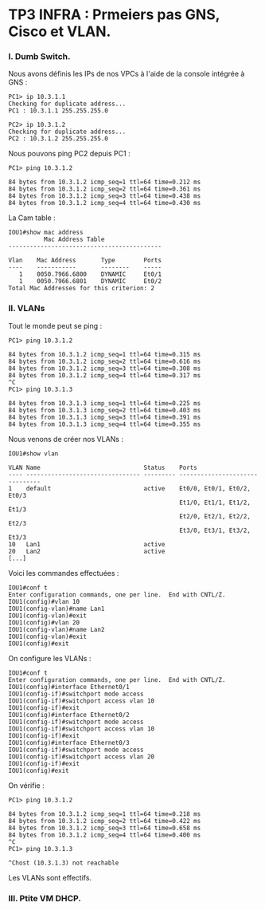 # TP3 INFRA : Prmeiers pas GNS, Cisco et VLAN.


### I. Dumb Switch. 


Nous avons définis les IPs de nos VPCs à l'aide de la console intégrée à GNS : 
````
PC1> ip 10.3.1.1
Checking for duplicate address...
PC1 : 10.3.1.1 255.255.255.0
````

````
PC2> ip 10.3.1.2
Checking for duplicate address...
PC2 : 10.3.1.2 255.255.255.0
````

Nous pouvons ping PC2 depuis PC1 : 
````
PC1> ping 10.3.1.2

84 bytes from 10.3.1.2 icmp_seq=1 ttl=64 time=0.212 ms
84 bytes from 10.3.1.2 icmp_seq=2 ttl=64 time=0.361 ms
84 bytes from 10.3.1.2 icmp_seq=3 ttl=64 time=0.438 ms
84 bytes from 10.3.1.2 icmp_seq=4 ttl=64 time=0.430 ms
````
La Cam table : 
````
IOU1#show mac address
          Mac Address Table
-------------------------------------------

Vlan    Mac Address       Type        Ports
----    -----------       --------    -----
   1    0050.7966.6800    DYNAMIC     Et0/1
   1    0050.7966.6801    DYNAMIC     Et0/2
Total Mac Addresses for this criterion: 2
````

### II. VLANs

Tout le monde peut se ping : 
````
PC1> ping 10.3.1.2

84 bytes from 10.3.1.2 icmp_seq=1 ttl=64 time=0.315 ms
84 bytes from 10.3.1.2 icmp_seq=2 ttl=64 time=0.616 ms
84 bytes from 10.3.1.2 icmp_seq=3 ttl=64 time=0.308 ms
84 bytes from 10.3.1.2 icmp_seq=4 ttl=64 time=0.317 ms
^C
PC1> ping 10.3.1.3

84 bytes from 10.3.1.3 icmp_seq=1 ttl=64 time=0.225 ms
84 bytes from 10.3.1.3 icmp_seq=2 ttl=64 time=0.403 ms
84 bytes from 10.3.1.3 icmp_seq=3 ttl=64 time=0.391 ms
84 bytes from 10.3.1.3 icmp_seq=4 ttl=64 time=0.355 ms
````

Nous venons de créer nos VLANs : 
````
IOU1#show vlan

VLAN Name                             Status    Ports
---- -------------------------------- --------- -------------------------------
1    default                          active    Et0/0, Et0/1, Et0/2, Et0/3
                                                Et1/0, Et1/1, Et1/2, Et1/3
                                                Et2/0, Et2/1, Et2/2, Et2/3
                                                Et3/0, Et3/1, Et3/2, Et3/3
10   Lan1                             active
20   Lan2                             active
[...]
````

Voici les commandes effectuées : 
````
IOU1#conf t
Enter configuration commands, one per line.  End with CNTL/Z.
IOU1(config)#vlan 10
IOU1(config-vlan)#name Lan1
IOU1(config-vlan)#exit
IOU1(config)#vlan 20
IOU1(config-vlan)#name Lan2
IOU1(config-vlan)#exit
IOU1(config)#exit
````

On configure les VLANs : 
````
IOU1#conf t
Enter configuration commands, one per line.  End with CNTL/Z.
IOU1(config)#interface Ethernet0/1
IOU1(config-if)#switchport mode access
IOU1(config-if)#switchport access vlan 10
IOU1(config-if)#exit
IOU1(config)#interface Ethernet0/2
IOU1(config-if)#switchport mode access
IOU1(config-if)#switchport access vlan 10
IOU1(config-if)#exit
IOU1(config)#interface Ethernet0/3
IOU1(config-if)#switchport mode access
IOU1(config-if)#switchport access vlan 20
IOU1(config-if)#exit
IOU1(config)#exit
````

On vérifie : 
````
PC1> ping 10.3.1.2

84 bytes from 10.3.1.2 icmp_seq=1 ttl=64 time=0.218 ms
84 bytes from 10.3.1.2 icmp_seq=2 ttl=64 time=0.422 ms
84 bytes from 10.3.1.2 icmp_seq=3 ttl=64 time=0.658 ms
84 bytes from 10.3.1.2 icmp_seq=4 ttl=64 time=0.400 ms
^C
PC1> ping 10.3.1.3

^Chost (10.3.1.3) not reachable
````

Les VLANs sont effectifs.

### III. Ptite VM DHCP.

